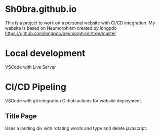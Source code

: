 # Sh0bra.github.io
This is a project to work on a personal website with CI/CD integration. 
My website is based on Neumorphism created by longpdo
https://github.com/longpdo/neumorphism/tree/master

# Local development
VSCode with Live Server

# CI/CD Pipeling
VSCode with git integration
Github actions for website deployment.

## Title Page
Uses a landing div with rotating words and type and delete javascript.



